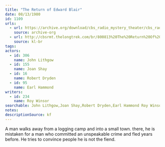 ```yaml
---
title: "The Return of Edward Blair"
date: 08/13/1980
id: 1109
urls: 
  - url: https://archive.org/download/cbs_radio_mystery_theater/cbs_radio_mystery_theater-1101-1150.zip/cbs_radio_mystery_theater-1101-1150%2Fcbsrmt_1109_the_return_of_edward_blair.mp3
    source: archive-org
  - url: http://cbsrmt.thelongtrek.com/br/800813%20The%20Return%20Of%20Edward%20Blair-wndb.mp3
    source: kl-br
tags: 
actors:  
  - id: 306
    name: John Lithgow  
  - id: 155
    name: Joan Shay  
  - id: 16
    name: Robert Dryden  
  - id: 95
    name: Earl Hammond
writers:  
  - id: 234
    name: Roy Winsor
searchable: John Lithgow,Joan Shay,Robert Dryden,Earl Hammond Roy Winsor
notes: 
descriptionSource: kf
---
```

A man walks away from a logging camp and into a small town. there, he is mistaken for a man who committed an unspeakable crime and fled years before. He tries to convince people he is not the fiend.